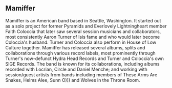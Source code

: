 ## Mamiffer

Mamiffer is an American band based in Seattle, Washington. It started out as a solo project for former Pyramids and Everlovely Lightningheart member Faith Coloccia that later saw several session musicians and collaborators, most consistently Aaron Turner of Isis fame and who would later become Coloccia's husband. Turner and Coloccia also perform in House of Low Culture together. Mamiffer has released several albums, splits and collaborations through various record labels, most prominently through Turner's now-defunct Hydra Head Records and Turner and Coloccia's own SIGE Records. The band is known for its collaborations, including albums recorded with Locrian, Circle and Daniel Menche; and working with session/guest artists from bands including members of These Arms Are Snakes, Helms Alee, Sunn O))) and Wolves in the Throne Room.


